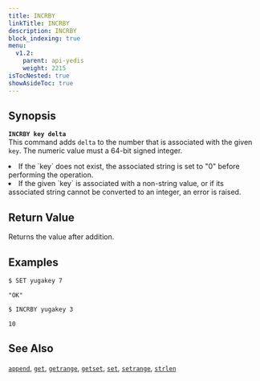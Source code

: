 ```yaml
---
title: INCRBY
linkTitle: INCRBY
description: INCRBY
block_indexing: true
menu:
  v1.2:
    parent: api-yedis
    weight: 2215
isTocNested: true
showAsideToc: true
---
```


## Synopsis
<b>`INCRBY key delta`</b><br>
This command adds `delta` to the number that is associated with the given `key`. The numeric value must a 64-bit signed integer.
<li>If the `key` does not exist, the associated string is set to "0" before performing the operation.</li>
<li>If the given `key` is associated with a non-string value, or if its associated string cannot be converted to an integer, an error is raised.</li>

## Return Value
Returns the value after addition.

## Examples

```sh
$ SET yugakey 7
```

```
"OK"
```

```sh
$ INCRBY yugakey 3
```

```
10
```

## See Also
[`append`](../append/), [`get`](../get/), [`getrange`](../getrange/), [`getset`](../getset/), [`set`](../set/), [`setrange`](../setrange/), [`strlen`](../strlen/)

